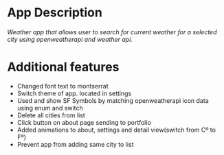 #  App Description
###### *Weather app that allows user to search for current weather for a selected city using openweatherapi and weather api.*

# Additional features

- Changed font text to montserrat
- Switch theme of app. located in settings
- Used and show SF Symbols by matching openweatherapi icon data using enum and switch
- Delete all cities from list
- Click button on about page sending to portfolio
- Added animations to about, settings and detail view(switch from Cº to Fº)
- Prevent app from adding same city to list
